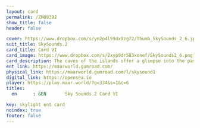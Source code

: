 ```yaml
---
layout: card
permalink: /ZHQ9392
show_title: false
header: false

cover: https://www.dropbox.com/s/ym2p4l59dx9zg72/Thumb_SkySounds_2_6.jpg?raw=1
suit_title: SkySounds.2
card_title: Card VI
card_image: https://www.dropbox.com/s/2xyp9dr583xonef/SkySounds2_6.png?raw=1
card_description: The caves of the islands offer a glimpse into the past, with hidden treasures like ancient artifacts and fossils waiting to be discovered within their walls. These caves are not just geological marvels, but also gateways to the heart of the earth, where the boundary between outside and inside dissolves. Venturing into the caves means entering the darkness, not only physically but also mentally. Yet this darkness is essential, reminding us of the importance of silence. In the depths of the earth, one can hear the secrets of the land, the flow of water and the echoes of long-extinct creatures. Silence is not just an absence of sound, but a presence of profound understanding. By embracing the darkness and the silence, one can connect with the natural world in a way that transcends the limitations of daylight.
ent_link: https://maarworld.gumroad.com/
physical_link: https://maarworld.gumroad.com/l/skysound1
digital_link: https://opensea.io
player: https://play.maar.world/?g=334&s=1&c=6
titles:
  en      : &EN       Sky Sounds.2 Card VI

key: skylight ent card 
noindex: true
footer: false
---
```

